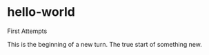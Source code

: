 # hello-world
First Attempts

This is the beginning of a new turn. 
The true start of something new. 

